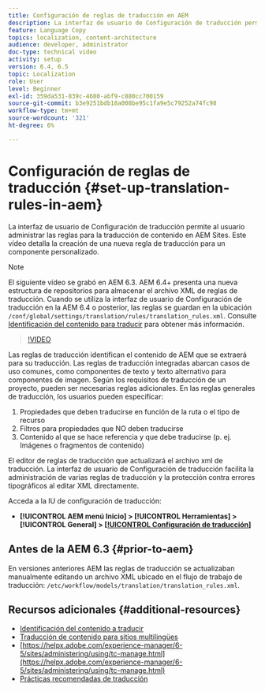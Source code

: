 ```yaml
---
title: Configuración de reglas de traducción en AEM
description: La interfaz de usuario de Configuración de traducción permite al usuario administrar las reglas para la traducción de contenido en AEM Sites. Este vídeo detalla la creación de una nueva regla de traducción para un componente personalizado.
feature: Language Copy
topics: localization, content-architecture
audience: developer, administrator
doc-type: technical video
activity: setup
version: 6.4, 6.5
topic: Localization
role: User
level: Beginner
exl-id: 359da531-839c-4680-abf9-c880cc700159
source-git-commit: b3e9251bdb18a008be95c1fa9e5c79252a74fc98
workflow-type: tm+mt
source-wordcount: '321'
ht-degree: 6%

---
```


# Configuración de reglas de traducción {#set-up-translation-rules-in-aem}

La interfaz de usuario de Configuración de traducción permite al usuario administrar las reglas para la traducción de contenido en AEM Sites. Este vídeo detalla la creación de una nueva regla de traducción para un componente personalizado.

>[!NOTE]
>
> El siguiente vídeo se grabó en AEM 6.3. AEM 6.4+ presenta una nueva estructura de repositorios para almacenar el archivo XML de reglas de traducción. Cuando se utiliza la interfaz de usuario de Configuración de traducción en la AEM 6.4 o posterior, las reglas se guardan en la ubicación `/conf/global/settings/translation/rules/translation_rules.xml`. Consulte [Identificación del contenido para traducir](https://helpx.adobe.com/experience-manager/6-5/sites/administering/using/tc-rules.html) para obtener más información.

>[!VIDEO](https://video.tv.adobe.com/v/18135?quality=12&learn=on)

Las reglas de traducción identifican el contenido de AEM que se extraerá para su traducción. Las reglas de traducción integradas abarcan casos de uso comunes, como componentes de texto y texto alternativo para componentes de imagen. Según los requisitos de traducción de un proyecto, pueden ser necesarias reglas adicionales. En las reglas generales de traducción, los usuarios pueden especificar:

1. Propiedades que deben traducirse en función de la ruta o el tipo de recurso
2. Filtros para propiedades que NO deben traducirse
3. Contenido al que se hace referencia y que debe traducirse (p. ej. Imágenes o fragmentos de contenido)

El editor de reglas de traducción que actualizará el archivo xml de traducción. La interfaz de usuario de Configuración de traducción facilita la administración de varias reglas de traducción y la protección contra errores tipográficos al editar XML directamente.

Acceda a la IU de configuración de traducción:

* **[!UICONTROL AEM menú Inicio] > [!UICONTROL Herramientas] > [!UICONTROL General] > [[!UICONTROL Configuración de traducción]](http://localhost:4502/libs/cq/translation/translationrules/contexts.html)**

## Antes de la AEM 6.3 {#prior-to-aem}

En versiones anteriores AEM las reglas de traducción se actualizaban manualmente editando un archivo XML ubicado en el flujo de trabajo de traducción: `/etc/workflow/models/translation/translation_rules.xml`.

## Recursos adicionales {#additional-resources}

* [Identificación del contenido a traducir](https://helpx.adobe.com/experience-manager/6-5/sites/administering/using/tc-rules.html)
* [Traducción de contenido para sitios multilingües](https://helpx.adobe.com/es/experience-manager/6-5/sites/administering/using/translation.html)
* [https://helpx.adobe.com/experience-manager/6-5/sites/administering/using/tc-manage.html](https://helpx.adobe.com/experience-manager/6-5/sites/administering/using/tc-manage.html)
* [Prácticas recomendadas de traducción](https://helpx.adobe.com/experience-manager/6-5/sites/administering/using/tc-bp.html)
